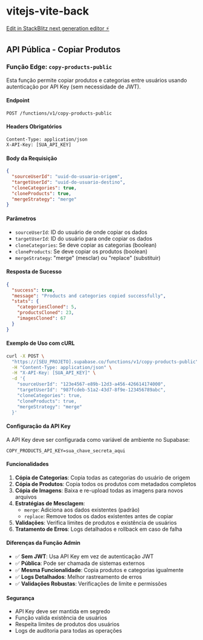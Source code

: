 # vitejs-vite-back

[Edit in StackBlitz next generation editor ⚡️](https://stackblitz.com/~/github.com/jonathaslima20-design/vitejs-vite-back)

## API Pública - Copiar Produtos

### Função Edge: `copy-products-public`

Esta função permite copiar produtos e categorias entre usuários usando autenticação por API Key (sem necessidade de JWT).

#### Endpoint
```
POST /functions/v1/copy-products-public
```

#### Headers Obrigatórios
```
Content-Type: application/json
X-API-Key: [SUA_API_KEY]
```

#### Body da Requisição
```json
{
  "sourceUserId": "uuid-do-usuario-origem",
  "targetUserId": "uuid-do-usuario-destino",
  "cloneCategories": true,
  "cloneProducts": true,
  "mergeStrategy": "merge"
}
```

#### Parâmetros
- `sourceUserId`: ID do usuário de onde copiar os dados
- `targetUserId`: ID do usuário para onde copiar os dados
- `cloneCategories`: Se deve copiar as categorias (boolean)
- `cloneProducts`: Se deve copiar os produtos (boolean)
- `mergeStrategy`: "merge" (mesclar) ou "replace" (substituir)

#### Resposta de Sucesso
```json
{
  "success": true,
  "message": "Products and categories copied successfully",
  "stats": {
    "categoriesCloned": 5,
    "productsCloned": 23,
    "imagesCloned": 67
  }
}
```

#### Exemplo de Uso com cURL
```bash
curl -X POST \
  "https://[SEU_PROJETO].supabase.co/functions/v1/copy-products-public" \
  -H "Content-Type: application/json" \
  -H "X-API-Key: [SUA_API_KEY]" \
  -d '{
    "sourceUserId": "123e4567-e89b-12d3-a456-426614174000",
    "targetUserId": "987fcdeb-51a2-43d7-8f9e-123456789abc",
    "cloneCategories": true,
    "cloneProducts": true,
    "mergeStrategy": "merge"
  }'
```

#### Configuração da API Key

A API Key deve ser configurada como variável de ambiente no Supabase:
```
COPY_PRODUCTS_API_KEY=sua_chave_secreta_aqui
```

#### Funcionalidades

1. **Cópia de Categorias**: Copia todas as categorias do usuário de origem
2. **Cópia de Produtos**: Copia todos os produtos com metadados completos
3. **Cópia de Imagens**: Baixa e re-upload todas as imagens para novos arquivos
4. **Estratégias de Mesclagem**:
   - `merge`: Adiciona aos dados existentes (padrão)
   - `replace`: Remove todos os dados existentes antes de copiar
5. **Validações**: Verifica limites de produtos e existência de usuários
6. **Tratamento de Erros**: Logs detalhados e rollback em caso de falha

#### Diferenças da Função Admin

- ✅ **Sem JWT**: Usa API Key em vez de autenticação JWT
- ✅ **Pública**: Pode ser chamada de sistemas externos
- ✅ **Mesma Funcionalidade**: Copia produtos e categorias igualmente
- ✅ **Logs Detalhados**: Melhor rastreamento de erros
- ✅ **Validações Robustas**: Verificações de limite e permissões

#### Segurança

- API Key deve ser mantida em segredo
- Função valida existência de usuários
- Respeita limites de produtos dos usuários
- Logs de auditoria para todas as operações